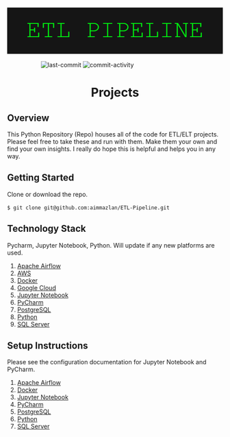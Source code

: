 

<p align="center"><img src="https://github.com/aimmazlan/ETL-Pipeline/blob/main/IMG/ETL-PIPELINE.png" alt="ETL-PIPELINE" /></p>

&nbsp;&nbsp;&nbsp;&nbsp;&nbsp;&nbsp;&nbsp;&nbsp;&nbsp;&nbsp;&nbsp;&nbsp;&nbsp;&nbsp;&nbsp;&nbsp;&nbsp;&nbsp;&nbsp;
![last-commit](https://img.shields.io/github/last-commit/aimmazlan/etl-pipeline)
![commit-activity](https://img.shields.io/github/commit-activity/w/aimmazlan/etl-pipeline)


<h1 align="center">Projects</h1>

## Overview
This Python Repository (Repo) houses all of the code for ETL/ELT projects. Please feel free to take these and run with them. Make them your own and find your own insights. I really do hope this is helpful and helps you in any way.


## Getting Started

Clone or download the repo.
```
$ git clone git@github.com:aimmazlan/ETL-Pipeline.git
```

## Technology Stack

Pycharm, Jupyter Notebook, Python.
Will update if any new platforms are used.

1. [Apache Airflow](https://airflow.apache.org/)
2. [AWS](https://aws.amazon.com/)
3. [Docker](https://www.docker.com/)
4. [Google Cloud](https://cloud.google.com/)
5. [Jupyter Notebook](https://jupyter.org/)
6. [PyCharm](https://www.jetbrains.com/pycharm/)
7. [PostgreSQL](https://www.postgresql.org/)
8. [Python](https://www.python.org/)
9. [SQL Server](https://www.microsoft.com/en-us/sql-server/sql-server-downloads)

## Setup Instructions

Please see the configuration documentation for Jupyter Notebook and PyCharm.
1. [Apache Airflow](https://www.youtube.com/watch?v=z7xyNOF8tak&ab_channel=coder2j)
2. [Docker](https://www.docker.com/)
3. [Jupyter Notebook](https://www.youtube.com/watch?v=WUeBzT43JyY&ab_channel=AlexTheAnalyst)
4. [PyCharm](https://www.jetbrains.com/pycharm/)
5. [PostgreSQL](https://www.youtube.com/watch?v=MTRtusym-2s&ab_channel=TheTrader%27sCode)
6. [Python](https://www.python.org/)
7. [SQL Server](https://www.youtube.com/watch?v=C_KeaoJ6-Gc&ab_channel=AmitThinks)

